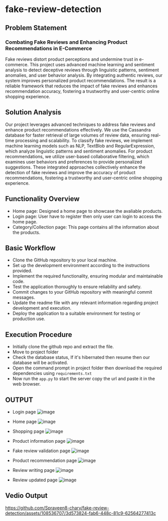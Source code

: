 # fake-review-detection
## Problem Statement
### Combating Fake Reviews and Enhancing Product Recommendations in E-Commerce
Fake reviews distort product perceptions and undermine trust in e-commerce. This project uses advanced machine learning and sentiment analysis to detect deceptive reviews through linguistic patterns, sentiment anomalies, and user behavior analysis. By integrating authentic reviews, our system improves personalized product recommendations. The result is a reliable framework that reduces the impact of fake reviews and enhances recommendation accuracy, fostering a trustworthy and user-centric online shopping experience.

## Solution Analysis
Our project leverages advanced techniques to address fake reviews and enhance product recommendations effectively. We use the Cassandra database for faster retrieval of large volumes of review data, ensuring real-time processing and scalability. To classify fake reviews, we implement machine learning models such as NLP, TextBlob and RegularExpression, which analyze linguistic patterns and sentiment anomalies. For product recommendations, we utilize user-based collaborative filtering, which examines user behaviors and preferences to provide personalized suggestions. These integrated approaches collectively enhance the detection of fake reviews and improve the accuracy of product recommendations, fostering a trustworthy and user-centric online shopping experience.

## Functionality Overview
- Home page: Designed a home page to showcase the avaliable products.
- Login page: User have to register then only user can login to access the home page.
- Category/Collection page: This page contains all the information about the products.

## Basic Workflow
- Clone the GitHub repository to your local machine.
- Set up the development environment according to the instructions provided.
- Implement the required functionality, ensuring modular and maintainable code.
- Test the application thoroughly to ensure reliability and safety.
- Commit changes to your GitHub repository with meaningful commit messages.
- Update the readme file with any relevant information regarding project development and execution.
- Deploy the application to a suitable environment for testing or production use.

## Execution Procedure
- Initially clone the github repo and extract the file.
- Move to project folder
- Check the database status, If it's hibernated then resume then our database will be activated.
- Open the command prompt in project folder then download the required dependencies using ```requirements.txt```
- Now run the ```app.py``` to start the server copy the url and paste it in the web browser.

## OUTPUT

- Login page
  ![image](https://github.com/Spraveen8-chary/fake-review-detection/assets/108536707/d6b7e925-9add-4960-9743-739f7e0d86ac)

- Home page
  ![image](https://github.com/Spraveen8-chary/fake-review-detection/assets/108536707/87fa31bf-da38-476d-b422-6d0c5162c00f)

- Shopping page
  ![image](https://github.com/Spraveen8-chary/fake-review-detection/assets/108536707/1d3ea92f-5160-45dd-89c1-269b4bfe134c)

- Product information page
  ![image](https://github.com/Spraveen8-chary/fake-review-detection/assets/108536707/eb9eac66-3c19-4a61-93cd-43ba389e12ce)

- Fake review validation page
  ![image](https://github.com/Spraveen8-chary/fake-review-detection/assets/108536707/8714bf45-dbd6-4b1b-bc96-c7ec77363e04)

- Product recommendation page
  ![image](https://github.com/Spraveen8-chary/fake-review-detection/assets/108536707/11aa2ea2-c1fd-420e-9074-ff2b558c516d)

- Review writing page
  ![image](https://github.com/Spraveen8-chary/fake-review-detection/assets/108536707/0e269539-b25f-4557-bccb-8164299325e3)

- Review updated page
  ![image](https://github.com/Spraveen8-chary/fake-review-detection/assets/108536707/542705e0-8eb0-48fe-a58f-6421ce7ebdfc)

## Vedio Output

https://github.com/Spraveen8-chary/fake-review-detection/assets/108536707/3d573824-fab6-448c-81c9-62564277413c


